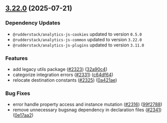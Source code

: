 ## [3.22.0](https://github.com/rudderlabs/rudder-sdk-js/compare/@rudderstack/analytics-js@3.21.0...@rudderstack/analytics-js@3.22.0) (2025-07-21)

### Dependency Updates

* `@rudderstack/analytics-js-cookies` updated to version `0.5.0`
* `@rudderstack/analytics-js-common` updated to version `3.22.0`
* `@rudderstack/analytics-js-plugins` updated to version `3.11.0`

### Features

* add legacy utils package ([#2323](https://github.com/rudderlabs/rudder-sdk-js/issues/2323)) ([32a90c4](https://github.com/rudderlabs/rudder-sdk-js/commit/32a90c4417b747f4da2b1027249ccfbab1d075fd))
* categorize integration errors ([#2331](https://github.com/rudderlabs/rudder-sdk-js/issues/2331)) ([c64df64](https://github.com/rudderlabs/rudder-sdk-js/commit/c64df64a585108dafc2cbd459806ab3506395dc7))
* relocate destination constants ([#2325](https://github.com/rudderlabs/rudder-sdk-js/issues/2325)) ([0a421ae](https://github.com/rudderlabs/rudder-sdk-js/commit/0a421ae9f5c38556a3fa9487f16cdcea66921064))


### Bug Fixes

* error handle property access and instance mutation ([#2316](https://github.com/rudderlabs/rudder-sdk-js/issues/2316)) ([99f2788](https://github.com/rudderlabs/rudder-sdk-js/commit/99f278812ee832350e7a0afc807bf38d86bdce9f))
* remove unnecessary bugsnag dependency in declaration files ([#2341](https://github.com/rudderlabs/rudder-sdk-js/issues/2341)) ([0e17aa2](https://github.com/rudderlabs/rudder-sdk-js/commit/0e17aa2651697f3d8a37d729704bf1530ebe925f))

